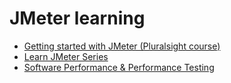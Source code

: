# JMeter learning

* [Getting started with JMeter (Pluralsight course)](getting-started-with-jmeter-notes.md)
* [Learn JMeter Series](learn-jmeter.md)
* [Software Performance & Performance Testing](performance-testing.md)
